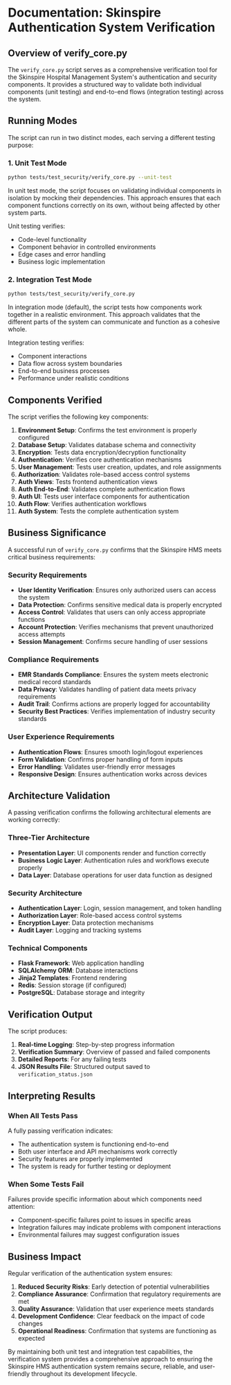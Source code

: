 # Documentation: Skinspire Authentication System Verification

## Overview of verify_core.py

The `verify_core.py` script serves as a comprehensive verification tool for the Skinspire Hospital Management System's authentication and security components. It provides a structured way to validate both individual components (unit testing) and end-to-end flows (integration testing) across the system.

## Running Modes

The script can run in two distinct modes, each serving a different testing purpose:

### 1. Unit Test Mode

```bash
python tests/test_security/verify_core.py --unit-test
```

In unit test mode, the script focuses on validating individual components in isolation by mocking their dependencies. This approach ensures that each component functions correctly on its own, without being affected by other system parts.

Unit testing verifies:
- Code-level functionality
- Component behavior in controlled environments
- Edge cases and error handling
- Business logic implementation

### 2. Integration Test Mode

```bash
python tests/test_security/verify_core.py
```

In integration mode (default), the script tests how components work together in a realistic environment. This approach validates that the different parts of the system can communicate and function as a cohesive whole.

Integration testing verifies:
- Component interactions
- Data flow across system boundaries
- End-to-end business processes
- Performance under realistic conditions

## Components Verified

The script verifies the following key components:

1. **Environment Setup**: Confirms the test environment is properly configured
2. **Database Setup**: Validates database schema and connectivity
3. **Encryption**: Tests data encryption/decryption functionality
4. **Authentication**: Verifies core authentication mechanisms
5. **User Management**: Tests user creation, updates, and role assignments
6. **Authorization**: Validates role-based access control systems
7. **Auth Views**: Tests frontend authentication views
8. **Auth End-to-End**: Validates complete authentication flows
9. **Auth UI**: Tests user interface components for authentication
10. **Auth Flow**: Verifies authentication workflows
11. **Auth System**: Tests the complete authentication system

## Business Significance

A successful run of `verify_core.py` confirms that the Skinspire HMS meets critical business requirements:

### Security Requirements

- **User Identity Verification**: Ensures only authorized users can access the system
- **Data Protection**: Confirms sensitive medical data is properly encrypted
- **Access Control**: Validates that users can only access appropriate functions
- **Account Protection**: Verifies mechanisms that prevent unauthorized access attempts
- **Session Management**: Confirms secure handling of user sessions

### Compliance Requirements

- **EMR Standards Compliance**: Ensures the system meets electronic medical record standards
- **Data Privacy**: Validates handling of patient data meets privacy requirements
- **Audit Trail**: Confirms actions are properly logged for accountability
- **Security Best Practices**: Verifies implementation of industry security standards

### User Experience Requirements

- **Authentication Flows**: Ensures smooth login/logout experiences
- **Form Validation**: Confirms proper handling of form inputs
- **Error Handling**: Validates user-friendly error messages
- **Responsive Design**: Ensures authentication works across devices

## Architecture Validation

A passing verification confirms the following architectural elements are working correctly:

### Three-Tier Architecture

- **Presentation Layer**: UI components render and function correctly
- **Business Logic Layer**: Authentication rules and workflows execute properly
- **Data Layer**: Database operations for user data function as designed

### Security Architecture

- **Authentication Layer**: Login, session management, and token handling
- **Authorization Layer**: Role-based access control systems
- **Encryption Layer**: Data protection mechanisms
- **Audit Layer**: Logging and tracking systems

### Technical Components

- **Flask Framework**: Web application handling
- **SQLAlchemy ORM**: Database interactions
- **Jinja2 Templates**: Frontend rendering
- **Redis**: Session storage (if configured)
- **PostgreSQL**: Database storage and integrity

## Verification Output

The script produces:

1. **Real-time Logging**: Step-by-step progress information
2. **Verification Summary**: Overview of passed and failed components
3. **Detailed Reports**: For any failing tests
4. **JSON Results File**: Structured output saved to `verification_status.json`

## Interpreting Results

### When All Tests Pass

A fully passing verification indicates:
- The authentication system is functioning end-to-end
- Both user interface and API mechanisms work correctly
- Security features are properly implemented
- The system is ready for further testing or deployment

### When Some Tests Fail

Failures provide specific information about which components need attention:
- Component-specific failures point to issues in specific areas
- Integration failures may indicate problems with component interactions
- Environmental failures may suggest configuration issues

## Business Impact

Regular verification of the authentication system ensures:

1. **Reduced Security Risks**: Early detection of potential vulnerabilities
2. **Compliance Assurance**: Confirmation that regulatory requirements are met
3. **Quality Assurance**: Validation that user experience meets standards
4. **Development Confidence**: Clear feedback on the impact of code changes
5. **Operational Readiness**: Confirmation that systems are functioning as expected

By maintaining both unit test and integration test capabilities, the verification system provides a comprehensive approach to ensuring the Skinspire HMS authentication system remains secure, reliable, and user-friendly throughout its development lifecycle.